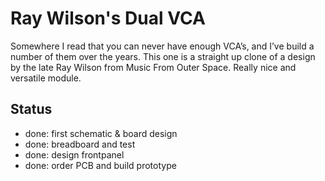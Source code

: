 # Ray Wilson's Dual VCA

Somewhere I read that you can never have enough VCA’s, and I’ve build a number of them over the years. This one is a straight up clone of a design by the late Ray Wilson from Music From Outer Space. Really nice and versatile module.

## Status

- done: first schematic & board design
- done: breadboard and test
- done: design frontpanel
- done: order PCB and build prototype